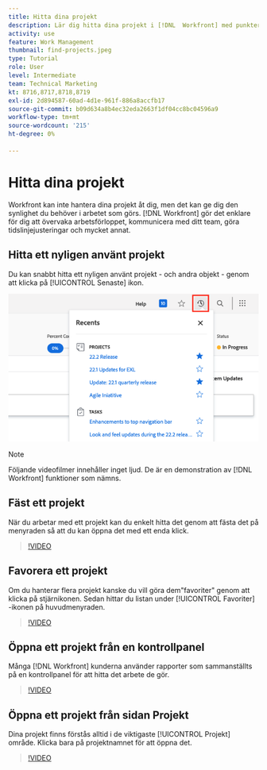 ```yaml
---
title: Hitta dina projekt
description: Lär dig hitta dina projekt i [!DNL  Workfront] med punkter, favoriter, kontrollpaneler och [!UICONTROL Projekt] sida.
activity: use
feature: Work Management
thumbnail: find-projects.jpeg
type: Tutorial
role: User
level: Intermediate
team: Technical Marketing
kt: 8716,8717,8718,8719
exl-id: 2d894587-60ad-4d1e-961f-886a8accfb17
source-git-commit: b09d634a8b4ec32eda2663f1df04cc8bc04596a9
workflow-type: tm+mt
source-wordcount: '215'
ht-degree: 0%

---
```


# Hitta dina projekt

Workfront kan inte hantera dina projekt åt dig, men det kan ge dig den synlighet du behöver i arbetet som görs. [!DNL Workfront] gör det enklare för dig att övervaka arbetsförloppet, kommunicera med ditt team, göra tidslinjejusteringar och mycket annat.

<!---
In this section, you will learn how to:

Find your projects in [!DNL Workfront]
Make your project visible to stakeholders
Find project communications
Use [!DNL Workfront] features when reviewing the task list to monitor project progress
--->

## Hitta ett nyligen använt projekt

Du kan snabbt hitta ett nyligen använt projekt - och andra objekt - genom att klicka på [!UICONTROL Senaste] ikon.

![[!UICONTROL Status] fält utökat i projektrubrik](assets/recents.png)

>[!NOTE]
>
>Följande videofilmer innehåller inget ljud. De är en demonstration av [!DNL Workfront] funktioner som nämns.

## Fäst ett projekt

När du arbetar med ett projekt kan du enkelt hitta det genom att fästa det på menyraden så att du kan öppna det med ett enda klick.

>[!VIDEO](https://video.tv.adobe.com/v/335038/?quality=12)

## Favorera ett projekt

Om du hanterar flera projekt kanske du vill göra dem&quot;favoriter&quot; genom att klicka på stjärnikonen. Sedan hittar du listan under [!UICONTROL Favoriter] -ikonen på huvudmenyraden.

>[!VIDEO](https://video.tv.adobe.com/v/335039/?quality=12)


## Öppna ett projekt från en kontrollpanel

Många [!DNL Workfront] kunderna använder rapporter som sammanställts på en kontrollpanel för att hitta det arbete de gör.

>[!VIDEO](https://video.tv.adobe.com/v/335041/?quality=12)


## Öppna ett projekt från sidan Projekt

Dina projekt finns förstås alltid i de viktigaste [!UICONTROL Projekt] område. Klicka bara på projektnamnet för att öppna det.

>[!VIDEO](https://video.tv.adobe.com/v/335040/?quality=12)
